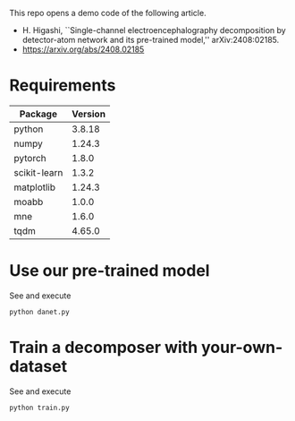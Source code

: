 This repo opens a demo code of the following article.
- H. Higashi, ``Single-channel electroencephalography decomposition by detector-atom network and its pre-trained model,'' arXiv:2408:02185.
- https://arxiv.org/abs/2408.02185

# Requirements

| Package | Version |
| ---- | ---- |
| python | 3.8.18 |
| numpy | 1.24.3 |
| pytorch | 1.8.0 |
| scikit-learn | 1.3.2 |
| matplotlib | 1.24.3 |
| moabb | 1.0.0 |
| mne | 1.6.0 |
| tqdm | 4.65.0 |

# Use our pre-trained model
See and execute
```
python danet.py
```

# Train a decomposer with your-own-dataset
See and execute
```
python train.py
```
